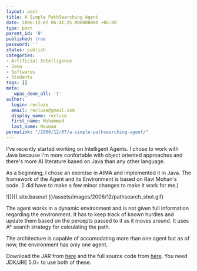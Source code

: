 ```yaml
---
layout: post
title: A Simple PathSearching Agent
date: 2006-12-07 06:41:25.000000000 +05:00
type: post
parent_id: '0'
published: true
password: ''
status: publish
categories:
- Artificial Intelligence
- Java
- Softwares
- Students
tags: []
meta:
  _wpas_done_all: '1'
author:
  login: recluze
  email: recluze@gmail.com
  display_name: recluze
  first_name: Mohammad
  last_name: Nauman
permalink: "/2006/12/07/a-simple-pathsearching-agent/"
---
```

I've recently started working on Intelligent Agents. I chose to work with Java because I'm more confortable with object oriented approaches and there's more AI literature based on Java than any other language.

As a beginning, I chose an exercise in AIMA and implemented it in Java. The framework of the Agent and its Environment is based on Ravi Mohan's code. (I did have to make a few minor changes to make it work for me.)

![]({{ site.baseurl }}/assets/images/2006/12/pathsearch_shot.gif)

The agent works in a dynamic environment and is not given full information regarding the environment. It has to keep track of known hurdles and update them based on the percepts passed to it as it moves around. It uses A\* search strategy for calculating the path.

The architecture is capable of accomodating more than one agent but as of now, the environment has only one agent.

Download the JAR from [here](http://recluzepage.googlepages.com/pathsearch_jar.rar) and the full source code from [here](http://recluzepage.googlepages.com/pathsearch_src.rar). You need JDK/JRE 5.0+ to use both of these.

